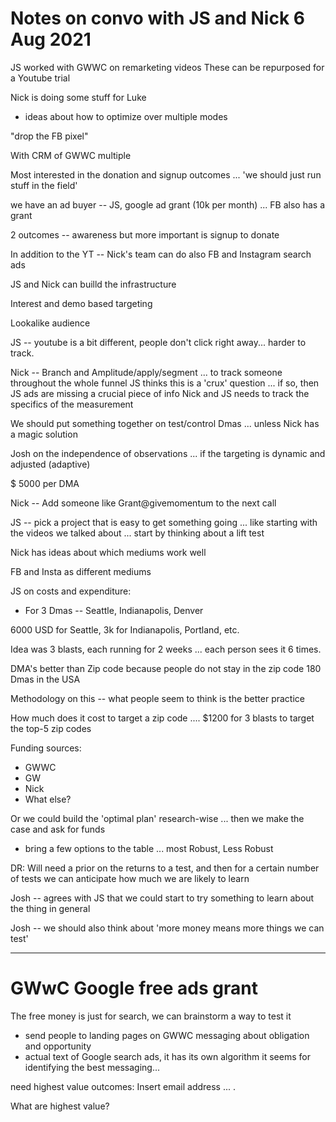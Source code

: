 # Notes on convo with JS and Nick 6 Aug 2021

JS worked with GWWC on remarketing videos
These can be repurposed for a Youtube trial

Nick is doing some stuff for Luke

- ideas about how to optimize over multiple modes

"drop the FB pixel"

With CRM of GWWC multiple

Most interested in the donation and signup outcomes ... 'we should just run stuff in the field'

we have an ad buyer -- JS, google ad grant (10k per month) ... FB also has a grant

2 outcomes -- awareness but more important is signup to donate


In addition to the YT -- Nick's team can do also FB and Instagram search ads


JS and Nick can builld the infrastructure

Interest and demo based targeting

Lookalike audience


JS -- youtube is a bit different, people don't click right away... harder to track.

Nick -- Branch and Amplitude/apply/segment ... to track someone throughout the whole funnel
JS thinks this is a 'crux' question ... if so, then JS ads are missing a crucial piece of info
Nick and JS needs to track the specifics of the measurement

We should put something together on test/control Dmas ... unless Nick has a magic solution

Josh on the independence of observations ... if the targeting is dynamic and adjusted (adaptive)

\$ 5000  per DMA


Nick -- Add someone like Grant@givemomentum to the next call

JS -- pick a project that is easy to get something going ... like starting with the videos we talked about
... start by thinking about a lift test


Nick has ideas about which mediums work well


FB and Insta as different mediums

JS on costs and expenditure:

- For 3 Dmas -- Seattle, Indianapolis, Denver

6000 USD for Seattle, 3k for Indianapolis, Portland, etc.

Idea was 3 blasts, each running for 2 weeks ... each person sees it 6 times.

DMA's better than Zip code because people do not stay in the zip code
180 Dmas in the USA

Methodology on this -- what people seem to think is the better practice

How much does it cost to target a zip code .... $1200 for 3 blasts to target the top-5 zip codes

Funding sources:
- GWWC
- GW
- Nick
- What else?

Or we could build the 'optimal plan' research-wise ... then we make the case and ask for funds

- bring a few options to the table ...  most Robust, Less Robust

DR: Will need a prior on the returns to a test, and then for a certain number of tests we can anticipate how much we are likely to learn

Josh -- agrees with JS that we could start to try something to learn about the thing in general

Josh -- we should also think about 'more money means more things we can test'

---

# GWwC Google free ads grant

The free money is just for search, we can brainstorm a way to test it

- send people to landing pages on GWWC  messaging about obligation and opportunity
- actual text of Google search ads, it has its own algorithm it seems for identifying the best messaging...

need highest value outcomes: Insert email address ... .

What are highest value?


